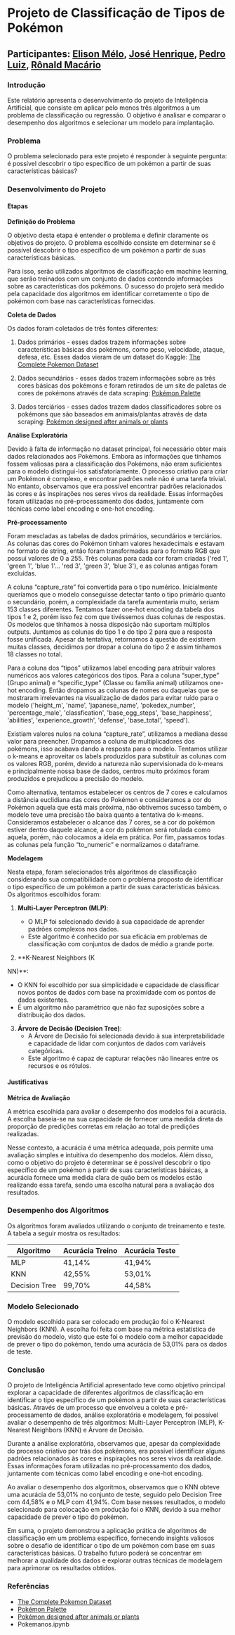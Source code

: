 # Projeto de Classificação de Tipos de Pokémon

## Participantes: [Elison Mélo](https://github.com/ElisonMartins), [José Henrique](https://github.com/rikcav), [Pedro Luiz](https://github.com/mightbehappyy), [Rônald Macário](https://github.com/RonaldMacario13)

### Introdução

Este relatório apresenta o desenvolvimento do projeto de Inteligência Artificial, que consiste em aplicar pelo menos três algoritmos a um problema de classificação ou regressão. O objetivo é analisar e comparar o desempenho dos algoritmos e selecionar um modelo para implantação.

### Problema

O problema selecionado para este projeto é responder à seguinte pergunta: é possível descobrir o tipo específico de um pokémon a partir de suas características básicas?

### Desenvolvimento do Projeto

#### Etapas

**Definição do Problema**

O objetivo desta etapa é entender o problema e definir claramente os objetivos do projeto. O problema escolhido consiste em determinar se é possível descobrir o tipo específico de um pokémon a partir de suas características básicas.

Para isso, serão utilizados algoritmos de classificação em machine learning, que serão treinados com um conjunto de dados contendo informações sobre as características dos pokémons. O sucesso do projeto será medido pela capacidade dos algoritmos em identificar corretamente o tipo de pokémon com base nas características fornecidas.

**Coleta de Dados**

Os dados foram coletados de três fontes diferentes:

1. Dados primários - esses dados trazem informações sobre características básicas dos pokémons, como peso, velocidade, ataque, defesa, etc. Esses dados vieram de um dataset do Kaggle: [The Complete Pokemon Dataset](https://www.kaggle.com/datasets/rounakbanik/pokemon)

2. Dados secundários - esses dados trazem informações sobre as três cores básicas dos pokémons e foram retirados de um site de paletas de cores de pokémons através de data scraping: [Pokémon Palette](https://pokemonpalette.com/)

3. Dados terciários - esses dados trazem dados classificadores sobre os pokémons que são baseados em animais/plantas através de data scraping: [Pokémon designed after animals or plants](https://bulbapedia.bulbagarden.net/wiki/User:Reshi643/Pok%C3%A9mon_designed_after_animals_or_plants)

**Análise Exploratória**

Devido à falta de informação no dataset principal, foi necessário obter mais dados relacionados aos Pokémons. Embora as informações que tínhamos fossem valiosas para a classificação dos Pokémons, não eram suficientes para o modelo distingui-los satisfatoriamente. O processo criativo para criar um Pokémon é complexo, e encontrar padrões nele não é uma tarefa trivial. No entanto, observamos que era possível encontrar padrões relacionados às cores e às inspirações nos seres vivos da realidade. Essas informações foram utilizadas no pré-processamento dos dados, juntamente com técnicas como label encoding e one-hot encoding.

**Pré-processamento**

Foram mescladas as tabelas de dados primários, secundários e terciários. As colunas das cores do Pokémon tinham valores hexadecimais e estavam no formato de string, então foram transformadas para o formato RGB que possui valores de 0 a 255. Três colunas para cada cor foram criadas ('red 1', 'green 1', 'blue 1'... 'red 3', 'green 3', 'blue 3'), e as colunas antigas foram excluídas.

A coluna “capture_rate” foi convertida para o tipo numérico. Inicialmente queríamos que o modelo conseguisse detectar tanto o tipo primário quanto o secundário, porém, a complexidade da tarefa aumentaria muito, seriam 153 classes diferentes. Tentamos fazer one-hot encoding da tabela dos tipos 1 e 2, porém isso fez com que tivéssemos duas colunas de respostas. Os modelos que tínhamos à nossa disposição não suportam múltiplos outputs. Juntamos as colunas do tipo 1 e do tipo 2 para que a resposta fosse unificada. Apesar da tentativa, retornamos à questão de existirem muitas classes, decidimos por dropar a coluna do tipo 2 e assim tínhamos 18 classes no total.

Para a coluna dos “tipos” utilizamos label encoding para atribuir valores numéricos aos valores categóricos dos tipos. Para a coluna “super_type” (Grupo animal) e “specific_type” (Classe ou família animal) utilizamos one-hot encoding. Então dropamos as colunas de nomes ou daquelas que se mostraram irrelevantes na visualização de dados para evitar ruído para o modelo ('height_m', 'name', 'japanese_name', 'pokedex_number', 'percentage_male', 'classfication', 'base_egg_steps', 'base_happiness', 'abilities', 'experience_growth', 'defense', 'base_total', 'speed').

Existiam valores nulos na coluna “capture_rate”, utilizamos a mediana desse valor para preencher. Dropamos a coluna de multiplicadores dos pokémons, isso acabava dando a resposta para o modelo. Tentamos utilizar o k-means e aproveitar os labels produzidos para substituir as colunas com os valores RGB, porém, devido a natureza não supervisionada do k-means e principalmente nossa base de dados, centros muito próximos foram produzidos e prejudicou a precisão do modelo.

Como alternativa, tentamos estabelecer os centros de 7 cores e calculamos a distância euclidiana das cores do Pokémon e consideramos a cor do Pokémon aquela que está mais próxima, não obtivemos sucesso também, o modelo teve uma precisão tão baixa quanto a tentativa do k-means. Consideramos estabelecer o alcance das 7 cores, se a cor do pokémon estiver dentro daquele alcance, a cor do pokémon será rotulada como aquela, porém, não colocamos a ideia em prática. Por fim, passamos todas as colunas pela função “to_numeric” e normalizamos o dataframe.

**Modelagem**

Nesta etapa, foram selecionados três algoritmos de classificação considerando sua compatibilidade com o problema proposto de identificar o tipo específico de um pokémon a partir de suas características básicas. Os algoritmos escolhidos foram:

1. **Multi-Layer Perceptron (MLP)**:
   - O MLP foi selecionado devido à sua capacidade de aprender padrões complexos nos dados.
   - Este algoritmo é conhecido por sua eficácia em problemas de classificação com conjuntos de dados de médio a grande porte.

2. **K-Nearest Neighbors (K

NN)**:
   - O KNN foi escolhido por sua simplicidade e capacidade de classificar novos pontos de dados com base na proximidade com os pontos de dados existentes.
   - É um algoritmo não paramétrico que não faz suposições sobre a distribuição dos dados.

3. **Árvore de Decisão (Decision Tree)**:
   - A Árvore de Decisão foi selecionada devido à sua interpretabilidade e capacidade de lidar com conjuntos de dados com variáveis categóricas.
   - Este algoritmo é capaz de capturar relações não lineares entre os recursos e os rótulos.

#### Justificativas

**Métrica de Avaliação**

A métrica escolhida para avaliar o desempenho dos modelos foi a acurácia. A escolha baseia-se na sua capacidade de fornecer uma medida direta da proporção de predições corretas em relação ao total de predições realizadas.

Nesse contexto, a acurácia é uma métrica adequada, pois permite uma avaliação simples e intuitiva do desempenho dos modelos. Além disso, como o objetivo do projeto é determinar se é possível descobrir o tipo específico de um pokémon a partir de suas características básicas, a acurácia fornece uma medida clara de quão bem os modelos estão realizando essa tarefa, sendo uma escolha natural para a avaliação dos resultados.

### Desempenho dos Algoritmos

Os algoritmos foram avaliados utilizando o conjunto de treinamento e teste. A tabela a seguir mostra os resultados:

| Algoritmo      | Acurácia Treino | Acurácia Teste |
|----------------|-----------------|----------------|
| MLP            | 41,14%          | 41,94%         |
| KNN            | 42,55%          | 53,01%         |
| Decision Tree  | 99,70%          | 44,58%         |

### Modelo Selecionado

O modelo escolhido para ser colocado em produção foi o K-Nearest Neighbors (KNN). A escolha foi feita com base na métrica estatística de previsão do modelo, visto que este foi o modelo com a melhor capacidade de prever o tipo do pokémon, tendo uma acurácia de 53,01% para os dados de teste.

### Conclusão

O projeto de Inteligência Artificial apresentado teve como objetivo principal explorar a capacidade de diferentes algoritmos de classificação em identificar o tipo específico de um pokémon a partir de suas características básicas. Através de um processo que envolveu a coleta e pré-processamento de dados, análise exploratória e modelagem, foi possível avaliar o desempenho de três algoritmos: Multi-Layer Perceptron (MLP), K-Nearest Neighbors (KNN) e Árvore de Decisão.

Durante a análise exploratória, observamos que, apesar da complexidade do processo criativo por trás dos pokémons, era possível identificar alguns padrões relacionados às cores e inspirações nos seres vivos da realidade. Essas informações foram utilizadas no pré-processamento dos dados, juntamente com técnicas como label encoding e one-hot encoding.

Ao avaliar o desempenho dos algoritmos, observamos que o KNN obteve uma acurácia de 53,01% no conjunto de teste, seguido pelo Decision Tree com 44,58% e o MLP com 41,94%. Com base nesses resultados, o modelo selecionado para colocação em produção foi o KNN, devido à sua melhor capacidade de prever o tipo do pokémon.

Em suma, o projeto demonstrou a aplicação prática de algoritmos de classificação em um problema específico, fornecendo insights valiosos sobre o desafio de identificar o tipo de um pokémon com base em suas características básicas. O trabalho futuro poderá se concentrar em melhorar a qualidade dos dados e explorar outras técnicas de modelagem para aprimorar os resultados obtidos.

### Referências

- [The Complete Pokemon Dataset](https://www.kaggle.com/datasets/rounakbanik/pokemon)
- [Pokémon Palette](https://pokemonpalette.com/)
- [Pokémon designed after animals or plants](https://bulbapedia.bulbagarden.net/wiki/User:Reshi643/Pok%C3%A9mon_designed_after_animals_or_plants)
- Pokemanos.ipynb
